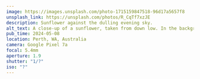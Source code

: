 ```yaml
---
image: https://images.unsplash.com/photo-1715159847518-96d17a5657f8
unsplash_link: https://unsplash.com/photos/R_CqTf7xzJE
description: Sunflower against the dulling evening sky.
alt_text: A close-up of a sunflower, taken from down low. In the background is a slightly cloudy sky, a frame, and the warm lights of a patio.
pub_time: 2024-05-08
location: Perth, WA, Australia
camera: Google Pixel 7a
focal: 5.4mm
aperture: 1.9
shutter: "1/?"
iso: "?"
---
```

